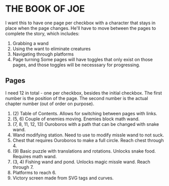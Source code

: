 # THE BOOK OF JOE

I want this to have one page per checkbox with a character that stays in place when the page changes. 
He'll have to move between the pages to complete the story, which includes:
1. Grabbing a wand
2. Using the want to eliminate creatures
3. Navigating through platforms
4. Page turning
Some pages will have toggles that only exist on those pages, and those toggles will be necesssary for progressing. 

## Pages
I need 12 in total - one per checkbox, besides the initial checkbox. 
The first number is the position of the page. The second number is the actual chapter number (out of order on purpose). 
1. (2) Table of Contents. Allows for switching between pages with links. 
2. (5, 6) Couple of enemies moving. Enemies block math wand. 
3. (7, 8, 11, 12, 13) Ouroboros with a path that can be changed with snake wand. 
4. Wand modifying station. Need to use to modify missle wand to not suck. 
5. Chest that requires Ouroboros to make a full circle. Reach chest through 4. 
6. (9) Basic puzzle with translations and rotations. Unlocks snake food. Requires math wand. 
7. (3, 4) Fishing wand and pond. Unlocks magic missle wand. Reach through 7. 
8. Platforms to reach 6. 
9. Victory screen made from SVG tags and curves. 